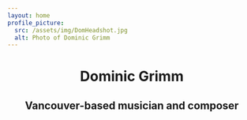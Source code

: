 ```yaml
---
layout: home
profile_picture:
  src: /assets/img/DomHeadshot.jpg
  alt: Photo of Dominic Grimm
---
```

<center>
<h1 class>
Dominic Grimm </h1>
<h2 class>
Vancouver-based musician and composer 
</h2>
</center>
